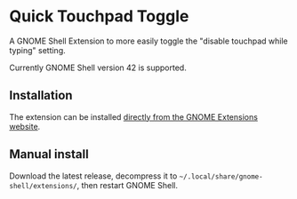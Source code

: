 # Quick Touchpad Toggle
A GNOME Shell Extension to more easily toggle the "disable touchpad while typing" setting.

Currently GNOME Shell version 42 is supported.

## Installation
The extension can be installed [directly from the GNOME Extensions website](https://extensions.gnome.org/extension/5292/quick-touchpad-toggle/).

## Manual install
Download the latest release, decompress it to `~/.local/share/gnome-shell/extensions/`, then restart GNOME Shell.

